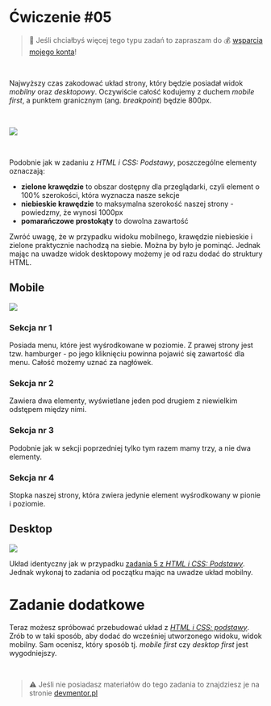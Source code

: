 # Ćwiczenie #05

> :loudspeaker: Jeśli chciałbyś więcej tego typu zadań to zapraszam do :moneybag: [wsparcia mojego konta](https://github.com/sponsors/devmentor-pl)!

&nbsp;

Najwyższy czas zakodować układ strony, który będzie posiadał widok *mobilny* oraz *desktopowy*.
Oczywiście całość kodujemy z duchem *mobile first*, a punktem granicznym (ang. *breakpoint*) będzie 800px.

&nbsp;

![](./transform.png)


&nbsp;

Podobnie jak w zadaniu z *HTML i CSS: Podstawy*, poszczególne elementy oznaczają:

* **zielone krawędzie** to obszar dostępny dla przeglądarki, czyli element o 100% szerokości, która wyznacza nasze sekcje
* **niebieskie krawędzie** to maksymalna szerokość naszej strony - powiedzmy, że wynosi 1000px
* **pomarańczowe prostokąty** to dowolna zawartość

Zwróć uwagę, że w przypadku widoku mobilnego, krawędzie niebieskie i zielone praktycznie nachodzą na siebie. Można by było je pominąć. Jednak mając na uwadze widok desktopowy możemy je od razu dodać do struktury HTML.

## Mobile

![](./mobile.png)

### Sekcja nr 1

Posiada menu, które jest wyśrodkowane w poziomie. Z prawej strony jest tzw. hamburger - po jego kliknięciu powinna pojawić się zawartość dla menu. Całość możemy uznać za nagłówek.

### Sekcja nr 2

Zawiera dwa elementy, wyświetlane jeden pod drugiem z niewielkim odstępem między nimi.

### Sekcja nr 3

Podobnie jak w sekcji poprzedniej tylko tym razem mamy trzy, a nie dwa elementy.

### Sekcja nr 4

Stopka naszej strony, która zwiera jedynie element wyśrodkowany w pionie i poziomie.

## Desktop

![](./desktop.png)

Układ identyczny jak w przypadku [zadania 5 z *HTML i CSS: Podstawy*](https://github.com/devmentor-pl/practice-html-and-css-basics/tree/master/05). Jednak wykonaj to zadania od początku mając na uwadze układ mobilny.

# Zadanie dodatkowe

Teraz możesz spróbować przebudować układ z [*HTML i CSS: podstawy*](https://github.com/devmentor-pl/practice-html-and-css-basics/tree/master/05). Zrób to w taki sposób, aby dodać do wcześniej utworzonego widoku, widok mobilny. Sam ocenisz, który sposób tj. *mobile first* czy *desktop first* jest wygodniejszy.



&nbsp;

> :warning: Jeśli nie posiadasz materiałów do tego zadania to znajdziesz je na stronie [devmentor.pl](https://devmentor.pl/p/html-and-css-rwd/)
